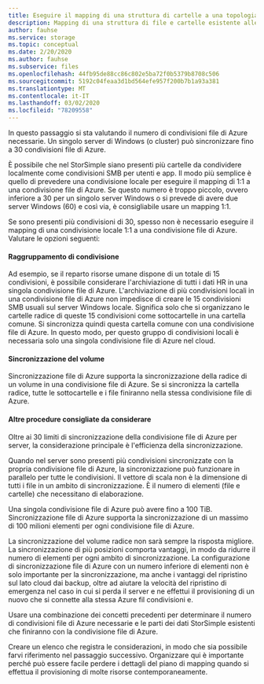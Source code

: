 ```yaml
---
title: Eseguire il mapping di una struttura di cartelle a una topologia di Sincronizzazione file di Azure
description: Mapping di una struttura di file e cartelle esistente alle condivisioni file di Azure per l'uso con Sincronizzazione file di Azure. Un blocco di testo comune, condiviso tra i documenti di migrazione.
author: fauhse
ms.service: storage
ms.topic: conceptual
ms.date: 2/20/2020
ms.author: fauhse
ms.subservice: files
ms.openlocfilehash: 44fb95de88cc86c802e5ba72f0b5379b8708c506
ms.sourcegitcommit: 5192c04feaa3d1bd564efe957f200b7b1a93a381
ms.translationtype: MT
ms.contentlocale: it-IT
ms.lasthandoff: 03/02/2020
ms.locfileid: "78209558"
---
```

In questo passaggio si sta valutando il numero di condivisioni file di Azure necessarie. Un singolo server di Windows (o cluster) può sincronizzare fino a 30 condivisioni file di Azure.

È possibile che nel StorSimple siano presenti più cartelle da condividere localmente come condivisioni SMB per utenti e app. Il modo più semplice è quello di prevedere una condivisione locale per eseguire il mapping di 1:1 a una condivisione file di Azure. Se questo numero è troppo piccolo, ovvero inferiore a 30 per un singolo server Windows o si prevede di avere due server Windows (60) e così via, è consigliabile usare un mapping 1:1.

Se sono presenti più condivisioni di 30, spesso non è necessario eseguire il mapping di una condivisione locale 1:1 a una condivisione file di Azure.
Valutare le opzioni seguenti:

#### <a name="share-grouping"></a>Raggruppamento di condivisione

Ad esempio, se il reparto risorse umane dispone di un totale di 15 condivisioni, è possibile considerare l'archiviazione di tutti i dati HR in una singola condivisione file di Azure. L'archiviazione di più condivisioni locali in una condivisione file di Azure non impedisce di creare le 15 condivisioni SMB usuali sul server Windows locale. Significa solo che si organizzano le cartelle radice di queste 15 condivisioni come sottocartelle in una cartella comune. Si sincronizza quindi questa cartella comune con una condivisione file di Azure. In questo modo, per questo gruppo di condivisioni locali è necessaria solo una singola condivisione file di Azure nel cloud.

#### <a name="volume-sync"></a>Sincronizzazione del volume

Sincronizzazione file di Azure supporta la sincronizzazione della radice di un volume in una condivisione file di Azure.
Se si sincronizza la cartella radice, tutte le sottocartelle e i file finiranno nella stessa condivisione file di Azure.

#### <a name="other-best-practices-to-consider"></a>Altre procedure consigliate da considerare

Oltre ai 30 limiti di sincronizzazione della condivisione file di Azure per server, la considerazione principale è l'efficienza della sincronizzazione.

Quando nel server sono presenti più condivisioni sincronizzate con la propria condivisione file di Azure, la sincronizzazione può funzionare in parallelo per tutte le condivisioni. Il vettore di scala non è la dimensione di tutti i file in un ambito di sincronizzazione. È il numero di elementi (file e cartelle) che necessitano di elaborazione.

Una singola condivisione file di Azure può avere fino a 100 TiB.
Sincronizzazione file di Azure supporta la sincronizzazione di un massimo di 100 milioni elementi per ogni condivisione file di Azure.

La sincronizzazione del volume radice non sarà sempre la risposta migliore. La sincronizzazione di più posizioni comporta vantaggi, in modo da ridurre il numero di elementi per ogni ambito di sincronizzazione. La configurazione di sincronizzazione file di Azure con un numero inferiore di elementi non è solo importante per la sincronizzazione, ma anche i vantaggi del ripristino sul lato cloud dai backup, oltre ad aiutare la velocità del ripristino di emergenza nel caso in cui si perda il server e ne effettui il provisioning di un nuovo che si connette alla stessa Azure fil condivisioni e.

Usare una combinazione dei concetti precedenti per determinare il numero di condivisioni file di Azure necessarie e le parti dei dati StorSimple esistenti che finiranno con la condivisione file di Azure.

Creare un elenco che registra le considerazioni, in modo che sia possibile farvi riferimento nel passaggio successivo. Organizzare qui è importante perché può essere facile perdere i dettagli del piano di mapping quando si effettua il provisioning di molte risorse contemporaneamente.
